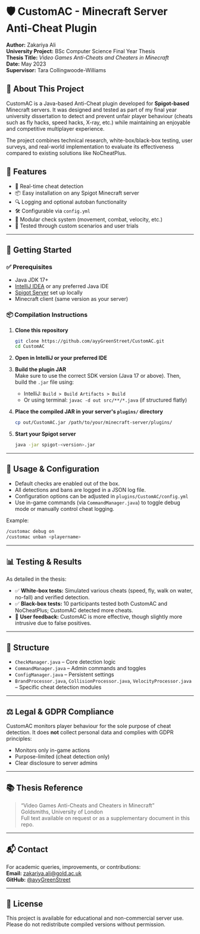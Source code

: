 # 🛡️ CustomAC - Minecraft Server Anti-Cheat Plugin

**Author:** Zakariya Ali  
**University Project:** BSc Computer Science Final Year Thesis  
**Thesis Title:** *Video Games Anti-Cheats and Cheaters in Minecraft*  
**Date:** May 2023  
**Supervisor:** Tara Collingwoode-Williams

## 🎯 About This Project

CustomAC is a Java-based Anti-Cheat plugin developed for **Spigot-based** Minecraft servers. It was designed and tested as part of my final year university dissertation to detect and prevent unfair player behaviour (cheats such as fly hacks, speed hacks, X-ray, etc.) while maintaining an enjoyable and competitive multiplayer experience.

The project combines technical research, white-box/black-box testing, user surveys, and real-world implementation to evaluate its effectiveness compared to existing solutions like NoCheatPlus.

## 🔧 Features

- 🚨 Real-time cheat detection
- 📦 Easy installation on any Spigot Minecraft server
- 🔍 Logging and optional autoban functionality
- 🛠️ Configurable via `config.yml`
- 🧠 Modular check system (movement, combat, velocity, etc.)
- 🧪 Tested through custom scenarios and user trials

---

## 🚀 Getting Started

### ✅ Prerequisites

- Java JDK 17+
- [IntelliJ IDEA](https://www.jetbrains.com/idea/) or any preferred Java IDE
- [Spigot Server](https://www.spigotmc.org/wiki/buildtools/) set up locally
- Minecraft client (same version as your server)

### 📦 Compilation Instructions

1. **Clone this repository**  
   ```bash
   git clone https://github.com/ayyGreenStreet/CustomAC.git
   cd CustomAC
   ```

2. **Open in IntelliJ or your preferred IDE**

3. **Build the plugin JAR**  
   Make sure to use the correct SDK version (Java 17 or above). Then, build the `.jar` file using:
   - IntelliJ: `Build > Build Artifacts > Build`
   - Or using terminal: `javac -d out src/**/*.java` (if structured flatly)

4. **Place the compiled JAR in your server's `plugins/` directory**  
   ```bash
   cp out/CustomAC.jar /path/to/your/minecraft-server/plugins/
   ```

5. **Start your Spigot server**  
   ```bash
   java -jar spigot-<version>.jar
   ```

---

## 📝 Usage & Configuration

- Default checks are enabled out of the box.
- All detections and bans are logged in a JSON log file.
- Configuration options can be adjusted in `plugins/CustomAC/config.yml`
- Use in-game commands (via `CommandManager.java`) to toggle debug mode or manually control cheat logging.

Example:
```bash
/customac debug on
/customac unban <playername>
```

---

## 📊 Testing & Results

As detailed in the thesis:

- ✅ **White-box tests:** Simulated various cheats (speed, fly, walk on water, no-fall) and verified detection.
- ✅ **Black-box tests:** 10 participants tested both CustomAC and NoCheatPlus; CustomAC detected more cheats.
- 🧪 **User feedback:** CustomAC is more effective, though slightly more intrusive due to false positives.

---

## 📁 Structure

- `CheckManager.java` – Core detection logic
- `CommandManager.java` – Admin commands and toggles
- `ConfigManager.java` – Persistent settings
- `BrandProcessor.java`, `CollisionProcessor.java`, `VelocityProcessor.java` – Specific cheat detection modules

---

## ⚖️ Legal & GDPR Compliance

CustomAC monitors player behaviour for the sole purpose of cheat detection. It does **not** collect personal data and complies with GDPR principles:

- Monitors only in-game actions
- Purpose-limited (cheat detection only)
- Clear disclosure to server admins

---

## 📚 Thesis Reference

> “Video Games Anti-Cheats and Cheaters in Minecraft”  
> Goldsmiths, University of London  
> Full text available on request or as a supplementary document in this repo.

---

## 📬 Contact

For academic queries, improvements, or contributions:  
**Email:** zakariya.ali@gold.ac.uk  
**GitHub:** [@ayyGreenStreet](https://github.com/ayyGreenStreet)

---

## 📄 License

This project is available for educational and non-commercial server use. Please do not redistribute compiled versions without permission.
